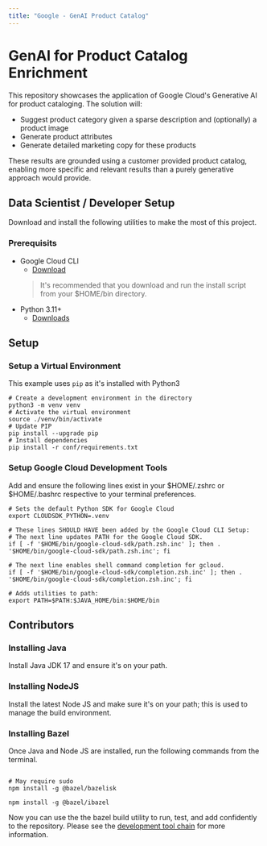 ```yaml
---
title: "Google - GenAI Product Catalog"
---
```


# GenAI for Product Catalog Enrichment

This repository showcases the application of Google Cloud's Generative AI for product cataloging. The solution will:

- Suggest product category given a sparse description and (optionally) a product image
- Generate product attributes
- Generate detailed marketing copy for these products

These results are grounded using a customer provided product catalog, enabling more specific and relevant results than a purely generative approach would provide.

## Data Scientist / Developer Setup

Download and install the following utilities to make the most of this project.

### Prerequisits

* Google Cloud CLI
  * [Download](https://cloud.google.com/sdk/docs/install)
  > It's recommended that you download and run the install script from your $HOME/bin directory.
* Python 3.11+
  * [Downloads](https://www.python.org/downloads/)

## Setup

### Setup a Virtual Environment

This example uses `pip` as it's installed with Python3
```shell
# Create a development environment in the directory
python3 -m venv venv
# Activate the virtual environment
source ./venv/bin/activate
# Update PIP
pip install --upgrade pip
# Install dependencies
pip install -r conf/requirements.txt
```

### Setup Google Cloud Development Tools

Add and ensure the following lines exist in your $HOME/.zshrc or $HOME/.bashrc
respective to your terminal preferences.

```shell
# Sets the default Python SDK for Google Cloud
export CLOUDSDK_PYTHON=.venv

# These lines SHOULD HAVE been added by the Google Cloud CLI Setup:
# The next line updates PATH for the Google Cloud SDK.
if [ -f '$HOME/bin/google-cloud-sdk/path.zsh.inc' ]; then . '$HOME/bin/google-cloud-sdk/path.zsh.inc'; fi

# The next line enables shell command completion for gcloud.
if [ -f '$HOME/bin/google-cloud-sdk/completion.zsh.inc' ]; then . '$HOME/bin/google-cloud-sdk/completion.zsh.inc'; fi

# Adds utilities to path:
export PATH=$PATH:$JAVA_HOME/bin:$HOME/bin
```

## Contributors

### Installing Java

Install Java JDK 17 and ensure it's on your path.

### Installing NodeJS

Install the latest Node JS and make sure it's on your path; this is used to manage the build environment.

### Installing Bazel

Once Java and Node JS are installed, run the following commands from the terminal.

```shell

# May require sudo
npm install -g @bazel/bazelisk

npm install -g @bazel/ibazel

```

Now you can use the the bazel build utility to run, test, and add confidently to the repository.
Please see the [development tool chain](https://googlecloudplatform.github.io/genai-product-catalog/toolchain/) for more information.

